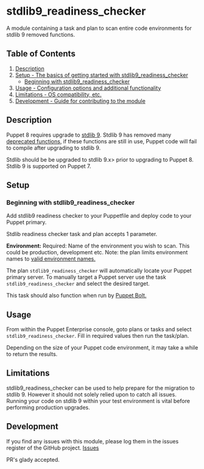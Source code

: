 # stdlib9_readiness_checker

A module containing a task and plan to scan entire code environments for stdlib 9 removed functions. 

## Table of Contents

1. [Description](#description)
1. [Setup - The basics of getting started with stdlib9_readiness_checker](#setup)
    * [Beginning with stdlib9_readiness_checker](#beginning-with-stdlib9_readiness_checker)
1. [Usage - Configuration options and additional functionality](#usage)
1. [Limitations - OS compatibility, etc.](#limitations)
1. [Development - Guide for contributing to the module](#development)

## Description

Puppet 8 requires upgrade to [stdlib 9][2]. Stdlib 9 has removed many [deprecated functions][1], if these functions are still in use, Puppet code will fail to compile after upgrading to stdlib 9. 

Stdlib should be be upgraded to stdlib 9.x> prior to upgrading to Puppet 8. Stdlib 9 is supported on Puppet 7. 

## Setup

### Beginning with stdlib9_readiness_checker

Add stdlib9 readiness checker to your Puppetfile and deploy code to your Puppet primary.

Stdlib readiness checker task and plan accepts 1 parameter. 

**Environment:** Required: Name of the environment you wish to scan. This could be production, development etc. Note: the plan limits environment names to [valid environment names.][5]

The plan `stdlib9_readiness_checker` will automatically locate your Puppet primary server. To manually target a Puppet server use the task `stdlib9_readiness_checker` and select the desired target. 

This task should also function when run by [Puppet Bolt.][4]

## Usage

From within the Puppet Enterprise console, goto plans or tasks and select `stdlib9_readiness_checker`. Fill in required values then run the task/plan.

Depending on the size of your Puppet code environment, it may take a while to return the results.

## Limitations

stdlib9_readiness_checker can be used to help prepare for the migration to stdlib 9. However it should not solely relied upon to catch all issues. Running your code on stdlib 9 within your test environment is vital before performing production upgrades.

## Development

If you find any issues with this module, please log them in the issues register of the GitHub project. [Issues][3]

PR's glady accepted. 

[1]: https://dev.to/puppet/deprecation-of-puppetlabs-stdlib-functions-3cj8
[2]: https://forge.puppet.com/modules/puppetlabs/stdlib/readme
[3]: https://github.com/benjamin-robertson/stdlib9_readiness_checker/issues
[4]: https://www.puppet.com/docs/bolt/latest/bolt.html
[5]: https://www.puppet.com/docs/puppet/latest/lang_reserved.html#lang_acceptable_char-environment-names